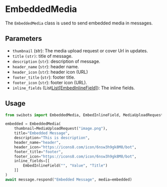 # EmbeddedMedia

The `EmbeddedMedia` class is used to send embedded media in messages.

## Parameters

- `thumbnail` (str): The media upload request or cover Url in updates.
- `title` `(str)`: title of message.
- `description` (`str`): description of message.
- `header_name` (`str`): header name.
- `header_icon` (`str`): header icon (URL)
- `footer_title` (`str`): footer title.
- `footer_icon` (`str`): footer icon (URL).
- `inline_fields` (List[List[EmbedInlineField]](./embed_inline_field.md)): The inline fields.


## Usage 

```python
from swibots import EmbeddedMedia, EmbedInlineField, MediaUploadRequest

embedded = EmbeddedMedia(
    thumbnail=MediaUploadRequest("image.png"),
    title="Embedded Message",
    description="This is description",
    header_name="header",
    header_icon="https://icons8.com/icon/6nsw3h9gk8M8/bot",
    footer_title="footer",
    footer_icon="https://icons8.com/icon/6nsw3h9gk8M8/bot",
    inline_fields=[[
        EmbedInlineField("", "Value", "Title")
    ]]
)
await message.respond("Embedded Message", media=embedded)
```